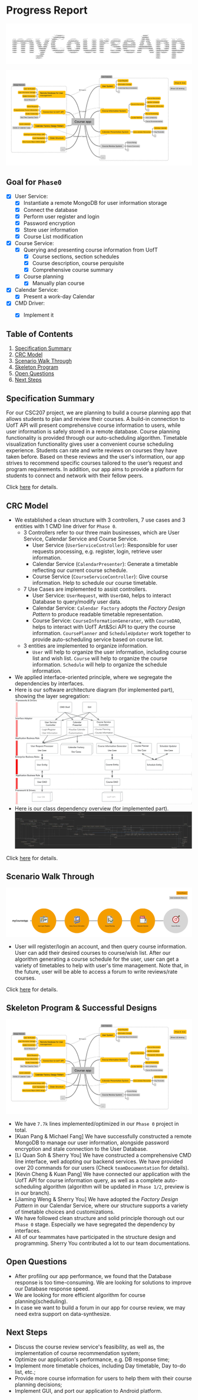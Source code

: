 # Progress Report

![](progress_report.assets/myCourseApp.jpg)

![](progress_report.assets/CourseAppMindMap.png)

## Goal for `Phase0` 

- [x] User Service: 
  - [x] Instantiate a remote MongoDB for user information storage
  - [x] Connect the database
  - [x] Perform user register and login
  - [x] Password encryption
  - [x] Store user information
  - [x] Course List modification
- [x] Course Service: 
  - [x] Querying and presenting course information from UofT
    - [x] Course sections, section schedules
    - [x] Course description, course perquisite
    - [x] Comprehensive course summary
  - [x] Course planning
    - [x] Manually plan course
- [x] Calendar Service: 
  - [x] Present a work-day Calendar
- [x] CMD Driver:
  - [x] Implement it
  

## Table of Contents
1. [Specification Summary](#Specification-Summary)
2. [CRC Model](#CRC-Model)
3. [Scenario Walk Through](#Scenario-Walk-Through)
4. [Skeleton Program](#Skeleton-Program-&-Successful-Designs)
6. [Open Questions](#Open-Questions)
7. [Next Steps](#Next-Steps)


## Specification Summary
For our CSC207 project, we are planning to build a course planning app that allows students to plan and review their courses. A build-in connection to UofT API will present comprehensive course information to users, while user information is safely stored in a remote database. Course planning functionality is provided through our  auto-scheduling algorithm. Timetable visualization functionality gives user a convenient course scheduling experience. Students can rate and write reviews on courses they have taken before. Based on these reviews and the user's information, our app strives to recommend specific courses tailored to the user’s request and program requirements. In addition, our app aims to provide a platform for students to connect and network with their fellow peers.

Click [here](progress_report.md) for details.

## CRC Model
- We established a clean structure with 3 controllers, 7 use cases and 3 entities with 1 CMD line driver for `Phase 0`.
  - 3 Controllers refer to our three main businesses, which are User Service, Calendar Service and Course Service.
    - User Service (`UserServiceController`): Responsible for user requests processing, e.g. register, login, retrieve user information.
    - Calendar Service (`CalendarPresenter`): Generate a timetable reflecting our current course schedule.
    - Course Service (`CourseServiceController`): Give course information. Help to schedule our course timetable.
  - 7 Use Cases are implemented to assist controllers.
    - User Service: `UserRequest`, with `UserDAO`, helps to interact Database to query/modify user data.
    - Calendar Service: `Calendar Factory` adopts the *Factory Design Pattern* to produce readable timetable representation.
    - Course Service: `CourseInformationGenerater`, with `CourseDAO`, helps to interact with UofT Art&Sci API to query the course information. `CoursePlanner` and `ScheduleUpdater` work together to provide auto-scheduling service based on course list.
  - 3 entities are implemented to organize information.
    - `User` will help to organize the user information, including course list and wish list. `Course` will help to organize the course information. `Schedule` will help to organize the schedule information. 
- We applied interface-oriented principle, where we segregate the dependencies by interfaces.
- Here is our software architecture diagram (for implemented part), showing the layer segregation:
![](progress_report.assets/CD.jpg)
- Here is our class dependency overview (for implemented part).
![](progress_report.assets/main.png)

Click [here](crcCards/crcWalkThrough.md) for details.

## Scenario Walk Through
![](progress_report.assets/myCourseApp.png)
- User will register/login an account, and then query course information. User can add their desired courses to course/wish list. After our algorithm generating a course schedule for the user, user can get a variety of timetables to help with user's time management. Note that, in the future, user will be able to access a forum to write reviews/rate courses.

Click [here](walkthrough.md) for details.


## Skeleton Program & Successful Designs
![](progress_report.assets/CourseAppMindMap.png)
- We have `7.7k` lines implemented/optimized in our `Phase 0` project in total.
- [Kuan Pang & Michael Fang] We have successfully constructed a remote MongoDB to manage our user information, alongside password encryption and stale connection to the User Database.
- [Li Quan Soh & Sherry You] We have constructed a comprehensive CMD line interface, well adopting our backend services. We have provided over 20 commands for our users (Check `teamDocumentation` for details).
- [Kevin Cheng & Kuan Pang] We have connected our application with the UofT API for course information query, as well as a complete auto-scheduling algorithm (algorithm will be updated in `Phase 1/2`, preview is in our branch).
- [Jiaming Weng & Sherry You] We have adopted the *Factory Design Pattern* in our Calendar Service, where our structure supports a variety of timetable choices and customizations.
- We have followed clean structure and solid principle thorough out our `Phase 0` stage. Especially we have segregated the dependency by interfaces.
- All of our teammates have participated in the structure design and programming. Sherry You contributed a lot to our team documentations. 


## Open Questions
- After profiling our app performance, we found that the Database response is too time-consuming. We are looking for solutions to improve our Database response speed.
- We are looking for more efficient algorithm for course planning(scheduling).
- In case we want to build a forum in our app for course review, we may need extra support on data-synthesize.

## Next Steps
- Discuss the course review service's feasibility, as well as, the implementation of course recommendation system;
- Optimize our application's performance, e.g. DB response time;
- Implement more timetable choices, including Day timetable, Day to-do list, etc.;
- Provide more course information for users to help them with their course planning decisions;
- Implement GUI, and port our application to Android platform.


